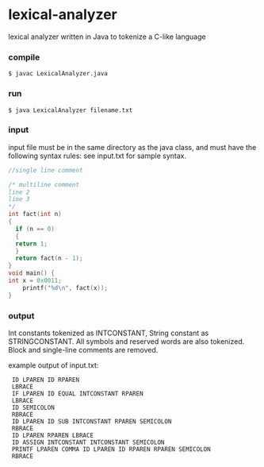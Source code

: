 # lexical-analyzer
lexical analyzer written in Java to tokenize a C-like language

### compile

    $ javac LexicalAnalyzer.java


### run

    $ java LexicalAnalyzer filename.txt


### input

input file must be in the same directory as the java class, and must have the following syntax rules:
see input.txt for sample syntax.

```C
//single line comment

/* multiline comment
line 2
line 3
*/
int fact(int n)
{
  if (n == 0)
  {
  return 1;
  }
  return fact(n - 1);
}
void main() {
int x = 0x0011;
    printf("%d\n", fact(x));
}
```

### output

Int constants tokenized as INTCONSTANT, String constant as STRINGCONSTANT.
All symbols and reserved words are also tokenized.
Block and single-line comments are removed.

example output of input.txt:
```
 ID LPAREN ID RPAREN
 LBRACE 
 IF LPAREN ID EQUAL INTCONSTANT RPAREN 
 LBRACE 
 ID SEMICOLON 
 RBRACE 
 ID LPAREN ID SUB INTCONSTANT RPAREN SEMICOLON 
 RBRACE 
 ID LPAREN RPAREN LBRACE 
 ID ASSIGN INTCONSTANT INTCONSTANT SEMICOLON 
 PRINTF LPAREN COMMA ID LPAREN ID RPAREN RPAREN SEMICOLON 
 RBRACE 
```
